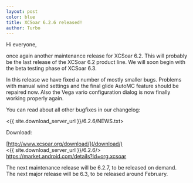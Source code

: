 ```yaml
---
layout: post
color: blue
title: XCSoar 6.2.6 released!
author: Turbo
---
```

Hi everyone,

once again another maintenance release for XCSoar 6.2. This will probably be
the last release of the XCSoar 6.2 product line. We will soon begin with the
beta testing phase of XCSoar 6.3.

In this release we have fixed a number of mostly smaller bugs. Problems with
manual wind settings and the final glide AutoMC feature should be repaired now.
Also the Vega vario configuration dialog is now finally working properly again.

You can read about all other bugfixes in our changelog:

 <{{ site.download_server_url }}/6.2.6/NEWS.txt>

Download:

 [http://www.xcsoar.org/download/](/download/)  
 <{{ site.download_server_url }}/6.2.6/>  
 <https://market.android.com/details?id=org.xcsoar>  

The next maintenance release will be 6.2.7, to be released on demand.  
The next major release will be 6.3, to be released around February.

